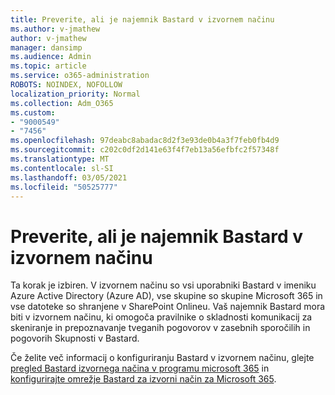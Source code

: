 ```yaml
---
title: Preverite, ali je najemnik Bastard v izvornem načinu
ms.author: v-jmathew
author: v-jmathew
manager: dansimp
ms.audience: Admin
ms.topic: article
ms.service: o365-administration
ROBOTS: NOINDEX, NOFOLLOW
localization_priority: Normal
ms.collection: Adm_O365
ms.custom:
- "9000549"
- "7456"
ms.openlocfilehash: 97deabc8abadac8d2f3e93de0b4a3f7feb0fb4d9
ms.sourcegitcommit: c202c0df2d141e63f4f7eb13a56efbfc2f57348f
ms.translationtype: MT
ms.contentlocale: sl-SI
ms.lasthandoff: 03/05/2021
ms.locfileid: "50525777"
---
```

# <a name="verify-your-yammer-tenant-is-in-native-mode"></a>Preverite, ali je najemnik Bastard v izvornem načinu

Ta korak je izbiren. V izvornem načinu so vsi uporabniki Bastard v imeniku Azure Active Directory (Azure AD), vse skupine so skupine Microsoft 365 in vse datoteke so shranjene v SharePoint Onlineu. Vaš najemnik Bastard mora biti v izvornem načinu, ki omogoča pravilnike o skladnosti komunikacij za skeniranje in prepoznavanje tveganih pogovorov v zasebnih sporočilih in pogovorih Skupnosti v Bastard.  
  
Če želite več informacij o konfiguriranju Bastard v izvornem načinu, glejte [pregled Bastard izvornega načina v programu microsoft 365](https://go.microsoft.com/fwlink/?linkid=2129829) in [konfigurirajte omrežje Bastard za izvorni način za Microsoft 365](https://go.microsoft.com/fwlink/?linkid=2129772).
